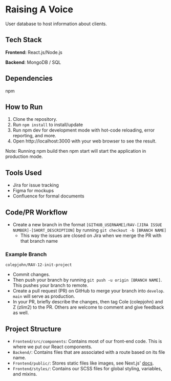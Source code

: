 # Raising A Voice
User database to host information about clients.
## Tech Stack
**Frontend:** React.js/Node.js

**Backend**: MongoDB / SQL

## Dependencies
npm

## How to Run
1. Clone the repository.
2. Run `npm install` to install/update
3. Run npm dev for development mode with hot-code reloading, error reporting, and more.
4. Open http://localhost:3000 with your web browser to see the result.

Note: Running npm build then npm start will start the application in production mode.
## Tools Used
* Jira for issue tracking
* Figma for mockups
* Confluence for formal documents
## Code/PR Workflow
* Create a new branch in the format `[GITHUB_USERNAME]/RAV-[JIRA ISSUE NUMBER]-[SHORT_DESCRIPTION]` by running `git checkout -b [BRANCH NAME]`
  * This way the issues are closed on Jira when we merge the PR with that branch name
### Example Branch
    colepjohn/RAV-12-init-project

* Commit changes.
* Then push your branch by running `git push -u origin [BRANCH NAME]`. This pushes your branch to remote.
* Create a pull request (PR) on GitHub to merge your branch into `develop`. `main` will serve as production.
* In your PR, briefly describe the changes, then tag Cole (colepjohn) and Z (zlim2) to the PR. Others are welcome to comment and give feedback as well.

## Project Structure
* `Frontend/src/components`: Contains most of our front-end code. This is where we put our React components.
* `Backend/`: Contains files that are associated with a route based on its file name.
* `Frontend/public/`: Stores static files like images, see Next.js' [docs](https://nextjs.org/docs/basic-features/static-file-serving).
* `Frontend/styles/`: Contains our SCSS files for global styling, variables, and mixins.
